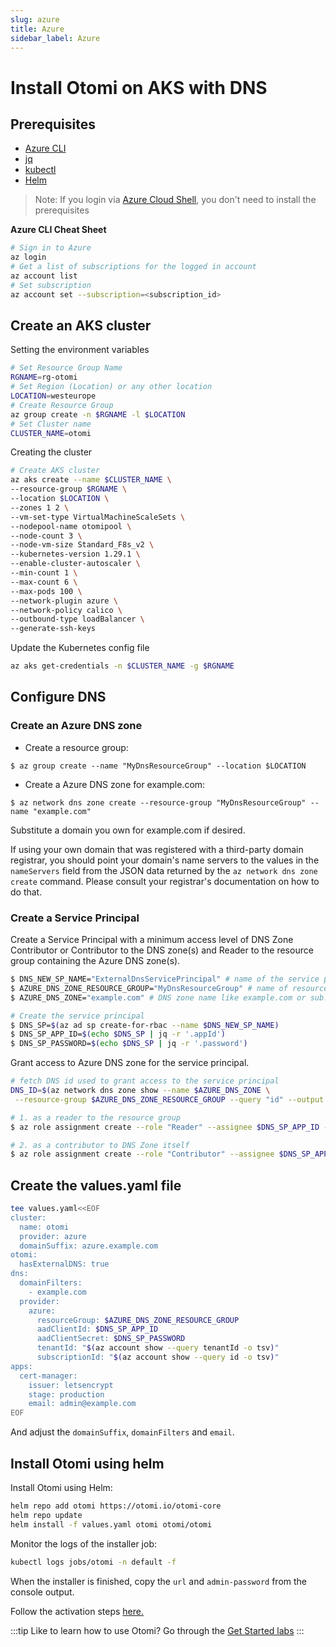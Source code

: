 ```yaml
---
slug: azure
title: Azure
sidebar_label: Azure
---
```


# Install Otomi on AKS with DNS

## Prerequisites

- [Azure CLI](https://docs.microsoft.com/en-us/cli/azure/install-azure-cli)
- [jq](https://jqlang.github.io/jq/download/)
- [kubectl](https://kubernetes.io/docs/tasks/tools/)
- [Helm](https://kubernetes.io/docs/tasks/tools/)

> Note: If you login via [Azure Cloud Shell]( https://shell.azure.com), you don't need to install the prerequisites

**Azure CLI Cheat Sheet**

```bash
# Sign in to Azure
az login
# Get a list of subscriptions for the logged in account
az account list
# Set subscription
az account set --subscription=<subscription_id>
```

## Create an AKS cluster

Setting the environment variables
```bash
# Set Resource Group Name 
RGNAME=rg-otomi
# Set Region (Location) or any other location
LOCATION=westeurope
# Create Resource Group
az group create -n $RGNAME -l $LOCATION
# Set Cluster name
CLUSTER_NAME=otomi
```

Creating the cluster

```bash
# Create AKS cluster
az aks create --name $CLUSTER_NAME \
--resource-group $RGNAME \
--location $LOCATION \
--zones 1 2 \
--vm-set-type VirtualMachineScaleSets \
--nodepool-name otomipool \
--node-count 3 \
--node-vm-size Standard_F8s_v2 \
--kubernetes-version 1.29.1 \
--enable-cluster-autoscaler \
--min-count 1 \
--max-count 6 \
--max-pods 100 \
--network-plugin azure \
--network-policy calico \
--outbound-type loadBalancer \
--generate-ssh-keys
```

Update the Kubernetes config file

```bash
az aks get-credentials -n $CLUSTER_NAME -g $RGNAME
```

## Configure DNS

### Create an Azure DNS zone

- Create a resource group:

```
$ az group create --name "MyDnsResourceGroup" --location $LOCATION
```

- Create a Azure DNS zone for example.com:

```
$ az network dns zone create --resource-group "MyDnsResourceGroup" --name "example.com"
```

Substitute a domain you own for example.com if desired.

If using your own domain that was registered with a third-party domain registrar, you should point your domain's name servers to the values in the `nameServers` field from the JSON data returned by the `az network dns zone create` command. Please consult your registrar's documentation on how to do that.

### Create a Service Principal

Create a Service Principal with a minimum access level of DNS Zone Contributor or Contributor to the DNS zone(s) and Reader to the resource group containing the Azure DNS zone(s).

```bash
$ DNS_NEW_SP_NAME="ExternalDnsServicePrincipal" # name of the service principal
$ AZURE_DNS_ZONE_RESOURCE_GROUP="MyDnsResourceGroup" # name of resource group where dns zone is hosted
$ AZURE_DNS_ZONE="example.com" # DNS zone name like example.com or sub.example.com

# Create the service principal
$ DNS_SP=$(az ad sp create-for-rbac --name $DNS_NEW_SP_NAME)
$ DNS_SP_APP_ID=$(echo $DNS_SP | jq -r '.appId')
$ DNS_SP_PASSWORD=$(echo $DNS_SP | jq -r '.password')
```

Grant access to Azure DNS zone for the service principal.

```bash
# fetch DNS id used to grant access to the service principal
DNS_ID=$(az network dns zone show --name $AZURE_DNS_ZONE \
 --resource-group $AZURE_DNS_ZONE_RESOURCE_GROUP --query "id" --output tsv)

# 1. as a reader to the resource group
$ az role assignment create --role "Reader" --assignee $DNS_SP_APP_ID --scope $DNS_ID

# 2. as a contributor to DNS Zone itself
$ az role assignment create --role "Contributor" --assignee $DNS_SP_APP_ID --scope $DNS_ID
```

## Create the values.yaml file

```bash
tee values.yaml<<EOF
cluster:
  name: otomi
  provider: azure
  domainSuffix: azure.example.com
otomi:
  hasExternalDNS: true
dns:
  domainFilters: 
    - example.com
  provider:
    azure:
      resourceGroup: $AZURE_DNS_ZONE_RESOURCE_GROUP
      aadClientId: $DNS_SP_APP_ID
      aadClientSecret: $DNS_SP_PASSWORD
      tenantId: "$(az account show --query tenantId -o tsv)"
      subscriptionId: "$(az account show --query id -o tsv)"
apps:
  cert-manager:
    issuer: letsencrypt
    stage: production
    email: admin@example.com
EOF
```

And adjust the `domainSuffix`, `domainFilters` and `email`.

## Install Otomi using helm

Install Otomi using Helm:

```bash
helm repo add otomi https://otomi.io/otomi-core
helm repo update
helm install -f values.yaml otomi otomi/otomi
```

Monitor the logs of the installer job:

```bash
kubectl logs jobs/otomi -n default -f
```

When the installer is finished, copy the `url` and `admin-password` from the console output.

Follow the activation steps [here.](https://otomi.io/docs/get-started/activation)

:::tip
Like to learn how to use Otomi? Go through the [Get Started labs](../labs/overview.md)
:::